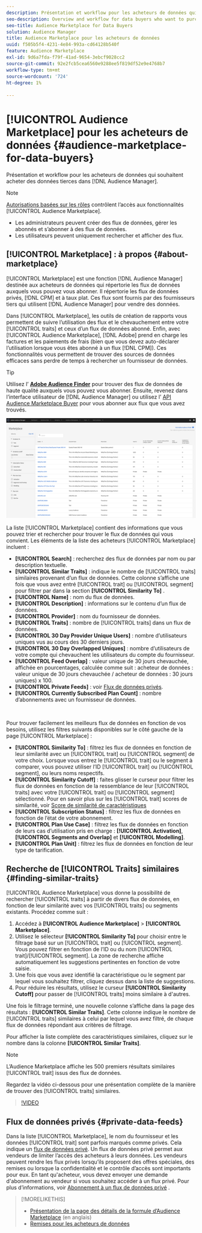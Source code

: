 ```yaml
---
description: Présentation et workflow pour les acheteurs de données qui souhaitent acheter des données tierces dans Audience Manager
seo-description: Overview and workflow for data buyers who want to purchase third-party data from within Audience Manager
seo-title: Audience Marketplace for Data Buyers
solution: Audience Manager
title: Audience Marketplace pour les acheteurs de données
uuid: f505b5f4-4231-4e84-993a-cd64128b540f
feature: Audience Marketplace
exl-id: 9d6a7fda-f79f-41ad-9654-3ebcf9028cc2
source-git-commit: 92e2fcb5cea6560e9288ee5f819df52e9e4768b7
workflow-type: tm+mt
source-wordcount: '724'
ht-degree: 1%

---
```


# [!UICONTROL Audience Marketplace] pour les acheteurs de données {#audience-marketplace-for-data-buyers}

Présentation et workflow pour les acheteurs de données qui souhaitent acheter des données tierces dans [!DNL Audience Manager].

>[!NOTE]
>[Autorisations basées sur les rôles](../../../reporting/reports-dashboard.md) contrôlent l’accès aux fonctionnalités [!UICONTROL Audience Marketplace].
>
>* Les administrateurs peuvent créer des flux de données, gérer les abonnés et s’abonner à des flux de données.
>* Les utilisateurs peuvent uniquement rechercher et afficher des flux.

## [!UICONTROL Marketplace] : à propos {#about-marketplace}

[!UICONTROL Marketplace] est une fonction [!DNL Audience Manager] destinée aux acheteurs de données qui répertorie les flux de données auxquels vous pouvez vous abonner. Il répertorie les flux de données privés, [!DNL CPM] et à taux plat. Ces flux sont fournis par des fournisseurs tiers qui utilisent [!DNL Audience Manager] pour vendre des données.

Dans [!UICONTROL Marketplace], les outils de création de rapports vous permettent de suivre l’utilisation des flux et le chevauchement entre votre [!UICONTROL traits] et ceux d’un flux de données abonné. Enfin, avec [!UICONTROL Audience Marketplace], [!DNL Adobe] prend en charge les factures et les paiements de frais (bien que vous devez auto-déclarer l’utilisation lorsque vous êtes abonné à un flux [!DNL CPM]). Ces fonctionnalités vous permettent de trouver des sources de données efficaces sans perdre de temps à rechercher un fournisseur de données.

>[!TIP]
>
>Utilisez l’ **[Adobe Audience Finder](https://www.adobe-audience-finder.com/)** pour trouver des flux de données de haute qualité auxquels vous pouvez vous abonner. Ensuite, revenez dans l’interface utilisateur de [!DNL Audience Manager] ou utilisez l’ [API Audience Marketplace Buyer](https://bank.demdex.com/portal/swagger/index.html#/Audience_Marketplace_Buyer_API) pour vous abonner aux flux que vous avez trouvés.

![}acheteur-marketplace-overview](assets/buyer-marketplace-overview.png)

La liste [!UICONTROL Marketplace] contient des informations que vous pouvez trier et rechercher pour trouver le flux de données qui vous convient. Les éléments de la liste des acheteurs [!UICONTROL Marketplace] incluent :

* **[!UICONTROL Search]** : recherchez des flux de données par nom ou par description textuelle.
* **[!UICONTROL Similar Traits]** : indique le nombre de [!UICONTROL traits] similaires provenant d’un flux de données. Cette colonne s’affiche une fois que vous avez entré [!UICONTROL trait] ou [!UICONTROL segment] pour filtrer par dans la section **[!UICONTROL Similarity To]** .
* **[!UICONTROL Name]** : nom du flux de données.
* **[!UICONTROL Description]** : informations sur le contenu d’un flux de données.
* **[!UICONTROL Provider]** : nom du fournisseur de données.
* **[!UICONTROL Traits]** : nombre de [!UICONTROL traits] dans un flux de données.
* **[!UICONTROL 30 Day Provider Unique Users]** : nombre d’utilisateurs uniques vus au cours des 30 derniers jours.
* **[!UICONTROL 30 Day Overlapped Uniques]** : nombre d’utilisateurs de votre compte qui chevauchent les utilisateurs du compte du fournisseur.
* **[!UICONTROL Feed Overlap]** : valeur unique de 30 jours chevauchée, affichée en pourcentages, calculée comme suit : acheteur de données : valeur unique de 30 jours chevauchée / acheteur de données : 30 jours uniques) x 100.
* **[!UICONTROL Private Feeds]** : voir [Flux de données privés](../../../features/audience-marketplace/marketplace-private-feeds.md).
* **[!UICONTROL Currently Subscribed Plan Count]** : nombre d’abonnements avec un fournisseur de données.

 

Pour trouver facilement les meilleurs flux de données en fonction de vos besoins, utilisez les filtres suivants disponibles sur le côté gauche de la page [!UICONTROL Marketplace] :

* **[!UICONTROL Similarity To]** : filtrez les flux de données en fonction de leur similarité avec un [!UICONTROL trait] ou [!UICONTROL segment] de votre choix. Lorsque vous entrez le [!UICONTROL trait] ou le segment à comparer, vous pouvez utiliser l’ID [!UICONTROL trait] ou [!UICONTROL segment], ou leurs noms respectifs.
* **[!UICONTROL Similarity Cutoff]** : faites glisser le curseur pour filtrer les flux de données en fonction de la ressemblance de leur [!UICONTROL traits] avec votre [!UICONTROL trait] ou [!UICONTROL segment] sélectionné. Pour en savoir plus sur les [!UICONTROL trait] scores de similarité, voir [Score de similarité de caractéristiques](../../segments/trait-recommendations.md#trait-similarity-score)
* **[!UICONTROL Subscription Status]** : filtrez les flux de données en fonction de l’état de votre abonnement.
* **[!UICONTROL Plan Use Case]** : filtrez les flux de données en fonction de leurs cas d’utilisation pris en charge : **[!UICONTROL Activation]**, **[!UICONTROL Segments and Overlap]** et **[!UICONTROL Modelling]**.
* **[!UICONTROL Plan Unit]** : filtrez les flux de données en fonction de leur type de tarification.

## Recherche de [!UICONTROL Traits] similaires {#finding-similar-traits}

[!UICONTROL Audience Marketplace] vous donne la possibilité de rechercher [!UICONTROL traits] à partir de divers flux de données, en fonction de leur similarité avec vos [!UICONTROL traits] ou segments existants. Procédez comme suit :

1. Accédez à **[!UICONTROL Audience Marketplace]** > **[!UICONTROL Marketplace]**.
2. Utilisez le sélecteur **[!UICONTROL Similarity To]** pour choisir entre le filtrage basé sur un [!UICONTROL trait] ou [!UICONTROL segment]. Vous pouvez filtrer en fonction de l’ID ou du nom [!UICONTROL trait]/[!UICONTROL segment]. La zone de recherche affiche automatiquement les suggestions pertinentes en fonction de votre saisie.
3. Une fois que vous avez identifié la caractéristique ou le segment par lequel vous souhaitez filtrer, cliquez dessus dans la liste de suggestions.
4. Pour réduire les résultats, utilisez le curseur **[!UICONTROL Similarity Cutoff]** pour passer de [!UICONTROL traits] moins similaire à d&#39;autres.

Une fois le filtrage terminé, une nouvelle colonne s’affiche dans la page des résultats : **[!UICONTROL Similar Traits]**. Cette colonne indique le nombre de [!UICONTROL traits] similaires à celui par lequel vous avez filtré, de chaque flux de données répondant aux critères de filtrage.

Pour afficher la liste complète des caractéristiques similaires, cliquez sur le nombre dans la colonne **[!UICONTROL Similar Traits]**.

>[!NOTE]
>
> L’Audience Marketplace affiche les 500 premiers résultats similaires [!UICONTROL trait] issus des flux de données.

Regardez la vidéo ci-dessous pour une présentation complète de la manière de trouver des [!UICONTROL traits] similaires.

>[!VIDEO](https://video.tv.adobe.com/v/29370/)

## Flux de données privés {#private-data-feeds}

Dans la liste [!UICONTROL Marketplace], le nom du fournisseur et les données [!UICONTROL trait] sont parfois marqués comme privés. Cela indique un [flux de données privé](../../../features/audience-marketplace/marketplace-private-feeds.md). Un flux de données privé permet aux vendeurs de limiter l’accès des acheteurs à leurs données. Les vendeurs peuvent rendre les flux privés lorsqu’ils proposent des offres spéciales, des remises ou lorsque la confidentialité et le contrôle d’accès sont importants pour eux. En tant qu&#39;acheteur, vous devez envoyer une demande d&#39;abonnement au vendeur si vous souhaitez accéder à un flux privé. Pour plus d’informations, voir [Abonnement à un flux de données privé](../../../features/audience-marketplace/marketplace-data-buyers/marketplace-manage-subscriptions.md#subscript-private-data-feed) .

>[!MORELIKETHIS]
>
>* [Présentation de la page des détails de la formule d’Audience Marketplace](../../../features/audience-marketplace/marketplace-data-buyers/marketplace-manage-subscriptions.md#marketplace-buyer-details) (en anglais)
>* [Remises pour les acheteurs de données](../../../features/audience-marketplace/marketplace-data-buyers/marketplace-manage-subscriptions.md#buyer-discount)
